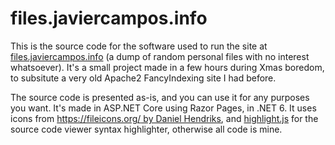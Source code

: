 # files.javiercampos.info
This is the source code for the software used to run the site at [files.javiercampos.info](https://files.javiercampos.info) (a dump of random personal files with no interest whatsoever).
It's a small project made in a few hours during Xmas boredom, to subsitute a very old Apache2 FancyIndexing site I had before.

The source code is presented as-is, and you can use it for any purposes you want. It's made in ASP.NET Core using Razor Pages, in .NET 6.
It uses icons from [https://fileicons.org/ by Daniel Hendriks](https://fileicons.org/), and [highlight.js](https://highlightjs.org/) for the source code viewer syntax highlighter, otherwise all code is mine.
